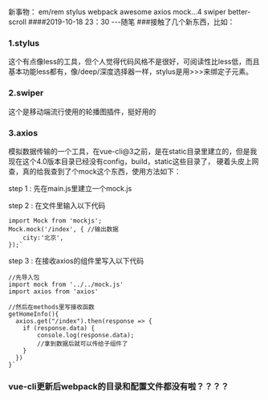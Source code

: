 新事物：
em/rem
stylus
webpack
awesome
axios
mock...4
swiper
better-scroll
####2019-10-18 23：30  ---随笔
###接触了几个新东西，比如：

### 1.stylus
 这个有点像less的工具，但个人觉得代码风格不是很好，可阅读性比less低，而且基本功能less都有，像/deep/深度选择器一样，stylus是用>>>来绑定子元素。

### 2.swiper
 这个是移动端流行使用的轮播图插件，挺好用的
### 3.axios
 模拟数据传输的一个工具，在vue-cli@3之前，是在static目录里建立的，但是我现在这个4.0版本目录已经没有config，build，static这些目录了，
 硬着头皮上网查，真的给我查到了个mock这个东西，使用方法如下：
 
 step 1 :  先在main.js里建立一个mock.js
 
 step 2 :  在文件里输入以下代码
 
    import Mock from 'mockjs';
    Mock.mock('/index', { //输出数据
        city:'北京', 
    });`
   
 step 3 : 在接收axios的组件里写入以下代码
 
    //先导入包
    import mock from '../../mock.js' 
    import axios from 'axios'
    
    //然后在methods里写接收函数
    getHomeInfo(){
      axios.get("/index").then(response => {
        if (response.data) {
            console.log(response.data);
            //拿到数据后就可以传给子组件了
        }
      })
    }`
 
 ### vue-cli更新后webpack的目录和配置文件都没有啦？？？？